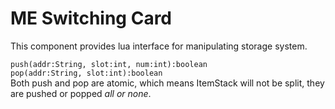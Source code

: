 # ME Switching Card
This component provides lua interface for manipulating storage system.

`push(addr:String, slot:int, num:int):boolean`  
`pop(addr:String, slot:int):boolean`  
Both push and pop are atomic, which means ItemStack will not be split,
they are pushed or popped *all or none*.
